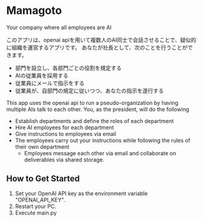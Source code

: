 # Mamagoto

Your company where all employees are AI

このアプリは、openai apiを用いて複数人のAI同士で会話させることで、疑似的に組織を運営するアプリです。 
あなたが社長として、次のことを行うことができます。

* 部門を設立し、各部門ごとの役割を規定する
* AIの従業員を採用する
* 従業員にメールで指示をする
* 従業員が、自部門の規定に従いつつ、あなたの指示を遂行する

This app uses the openai api to run a pseudo-organization by having multiple AIs talk to each other. You, as the president, will do the following

* Establish departments and define the roles of each department
* Hire AI employees for each department
* Give instructions to employees via email
* The employees carry out your instructions while following the rules of their own department
  * Employees message each other via email and collaborate on deliverables via shared storage.

## How to Get Started

1. Set your OpenAI API key as the environment variable "OPENAI_API_KEY".
2. Restart your PC.
3. Execute main.py
